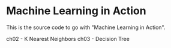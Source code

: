 Machine Learning in Action
==========================

This is the source code to go with "Machine Learning in Action".

ch02 - K Nearest Neighbors
ch03 - Decision Tree

